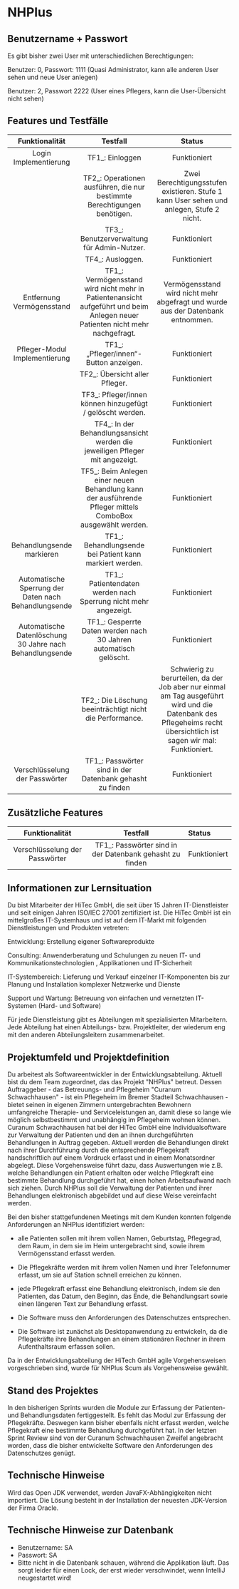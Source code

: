 # NHPlus

## Benutzername + Passwort

Es gibt bisher zwei User mit unterschiedlichen Berechtigungen:

Benutzer: 0, Passwort: 1111 (Quasi Administrator, kann alle anderen User sehen und neue User anlegen)

Benutzer: 2, Passwort 2222 (User eines Pflegers, kann die User-Übersicht nicht sehen)



## Features und Testfälle

| Funktionalität                                           | Testfall                                                                                                                     | Status                                                                                                                                                             |
|:--------------------------------------------------------:|:----------------------------------------------------------------------------------------------------------------------------:|:------------------------------------------------------------------------------------------------------------------------------------------------------------------:|
| Login Implementierung                                    | TF1_: Einloggen                                                                                                              | Funktioniert                                                                                                                                                       |
|                                                          | TF2_: Operationen ausführen, die nur bestimmte Berechtigungen benötigen.                                                     | Zwei Berechtigungsstufen existieren. Stufe 1 kann User sehen und anlegen, Stufe 2 nicht.                                                                           |
|                                                          | TF3_: Benutzerverwaltung für Admin-Nutzer.                                                                                   | Funktioniert                                                                                                                                                       |
|                                                          | TF4_: Ausloggen.                                                                                                             | Funktioniert                                                                                                                                                       |
| Entfernung Vermögensstand                                | TF1_: Vermögensstand wird nicht mehr in Patientenansicht aufgeführt und beim Anlegen neuer Patienten nicht mehr nachgefragt. | Vermögensstand wird nicht mehr abgefragt und wurde aus der Datenbank entnommen.                                                                                    |
| Pfleger-Modul Implementierung                            | TF1_: „Pfleger/innen“-Button anzeigen.                                                                                       | Funktioniert                                                                                                                                                       |
|                                                          | TF2_: Übersicht aller Pfleger.                                                                                               | Funktioniert                                                                                                                                                       |
|                                                          | TF3_: Pfleger/innen können hinzugefügt / gelöscht werden.                                                                    | Funktioniert                                                                                                                                                       |
|                                                          | TF4_: In der Behandlungsansicht werden die jeweiligen Pfleger mit angezeigt.                                                 | Funktioniert                                                                                                                                                       |
|                                                          | TF5_: Beim Anlegen einer neuen Behandlung kann der ausführende Pfleger mittels ComboBox ausgewählt werden.                   | Funktioniert                                                                                                                                                       |
| Behandlungsende markieren                                | TF1_: Behandlungsende bei Patient kann markiert werden.                                                                      | Funktioniert                                                                                                                                                       |
| Automatische Sperrung der Daten nach Behandlungsende     | TF1_: Patientendaten werden nach Sperrung nicht mehr angezeigt.                                                              | Funktioniert                                                                                                                                                       |
| Automatische Datenlöschung 30 Jahre nach Behandlungsende | TF1_: Gesperrte Daten werden nach 30 Jahren automatisch gelöscht.                                                            | Funktioniert                                                                                                                                                       |
|                                                          | TF2_: Die Löschung beeinträchtigt nicht die Performance.                                                                     | Schwierig zu berurteilen, da der Job aber nur einmal am Tag ausgeführt wird und die Datenbank des Pflegeheims recht übersichtlich ist sagen wir mal: Funktioniert. |
| Verschlüsselung der Passwörter                           | TF1_: Passwörter sind in der Datenbank gehasht zu finden                                                                     | Funktioniert                                                                                                                                                       |

## Zusätzliche Features

| Funktionalität                 | Testfall                                                 | Status       |
|:------------------------------:|:--------------------------------------------------------:|:------------ |
| Verschlüsselung der Passwörter | TF1_: Passwörter sind in der Datenbank gehasht zu finden | Funktioniert |



## Informationen zur Lernsituation

Du bist Mitarbeiter der HiTec GmbH, die seit über 15 Jahren IT-Dienstleister und seit einigen Jahren ISO/IEC 27001 zertifiziert ist. Die HiTec GmbH ist ein mittelgroßes IT-Systemhaus und ist auf dem IT-Markt mit folgenden Dienstleistungen und Produkten vetreten: 

Entwicklung: Erstellung eigener Softwareprodukte

Consulting: Anwenderberatung und Schulungen zu neuen IT- und Kommunikationstechnologien , Applikationen und IT-Sicherheit

IT-Systembereich: Lieferung und Verkauf einzelner IT-Komponenten bis zur Planung und Installation komplexer Netzwerke und Dienste

Support und Wartung: Betreuung von einfachen und vernetzten IT-Systemen (Hard- und Software)

Für jede Dienstleistung gibt es Abteilungen mit spezialisierten Mitarbeitern. Jede Abteilung hat einen Abteilungs- bzw. Projektleiter, der wiederum eng mit den anderen Abteilungsleitern zusammenarbeitet.

## Projektumfeld und Projektdefinition

Du arbeitest als Softwareentwickler in der Entwicklungsabteilung. Aktuell bist du dem Team zugeordnet, das das Projekt "NHPlus" betreut. Dessen Auftraggeber - das Betreuungs- und Pflegeheim "Curanum Schwachhausen" - ist ein Pflegeheim im Bremer Stadteil Schwachhausen - bietet seinen in eigenen Zimmern untergebrachten Bewohnern umfangreiche Therapie- und Serviceleistungen an, damit diese so lange wie möglich selbstbestimmt und unabhängig im Pflegeheim wohnen können. Curanum Schwachhausen hat bei der HiTec GmbH eine Individualsoftware zur Verwaltung der Patienten und den an ihnen durchgeführten Behandlungen in Auftrag gegeben. Aktuell werden die Behandlungen direkt nach ihrer Durchführung durch die entsprechende Pflegekraft handschriftlich auf einem Vordruck erfasst und in einem Monatsordner abgelegt. Diese Vorgehensweise führt dazu, dass Auswertungen wie z.B. welche Behandlungen ein Patient erhalten oder welche Pflegkraft eine bestimmte Behandlung durchgeführt hat, einen hohen Arbeitsaufwand nach sich ziehen. Durch NHPlus soll die Verwaltung der Patienten und ihrer Behandlungen elektronisch abgebildet und auf diese Weise vereinfacht werden.

Bei den bisher stattgefundenen Meetings mit dem Kunden konnten folgende Anforderungen an NHPlus identifiziert werden:

- alle Patienten sollen mit ihrem vollen Namen, Geburtstag, Pflegegrad, dem Raum, in dem sie im Heim untergebracht sind, sowie ihrem Vermögensstand erfasst werden.

- Die Pflegekräfte werden mit ihrem vollen Namen und ihrer Telefonnumer erfasst, um sie auf Station schnell erreichen zu können.

- jede Pflegekraft erfasst eine Behandlung elektronisch, indem sie den Patienten, das Datum, den Beginn, das Ende, die Behandlungsart sowie einen längeren Text zur Behandlung erfasst.

- Die Software muss den Anforderungen des Datenschutzes entsprechen. 

- Die Software ist zunächst als Desktopanwendung zu entwickeln, da die Pflegekräfte ihre Behandlungen an einem stationären Rechner in ihrem Aufenthaltsraum erfassen sollen.

Da in der Entwicklungsabteilung der HiTech GmbH agile Vorgehensweisen vorgeschrieben sind, wurde für NHPlus Scum als Vorgehensweise gewählt.

## Stand des Projektes

In den bisherigen Sprints wurden die Module zur Erfassung der Patienten- und Behandlungsdaten fertiggestellt. Es fehlt das Modul zur Erfassung der Pflegekräfte. Deswegen kann bisher ebenfalls nicht erfasst werden, welche Pflegekraft eine bestimmte Behandlung durchgeführt hat. In der letzten Sprint Review sind von der Curanum Schwachhausen Zweifel angebracht worden, dass die bisher entwickelte Software den Anforderungen des Datenschutzes genügt.

## Technische Hinweise

Wird das Open JDK verwendet, werden JavaFX-Abhängigkeiten nicht importiert. Die Lösung besteht in der Installation der neuesten JDK-Version der Firma Oracle.

## Technische Hinweise zur Datenbank

- Benutzername: SA
- Passwort: SA
- Bitte nicht in die Datenbank schauen, während die Applikation läuft. Das sorgt leider für einen Lock, der erst wieder verschwindet, wenn IntelliJ neugestartet wird!
